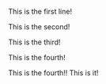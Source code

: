 This is the first line!

This is the second!

This is the third!

This is the fourth!

This is the fourth!! This is it!
